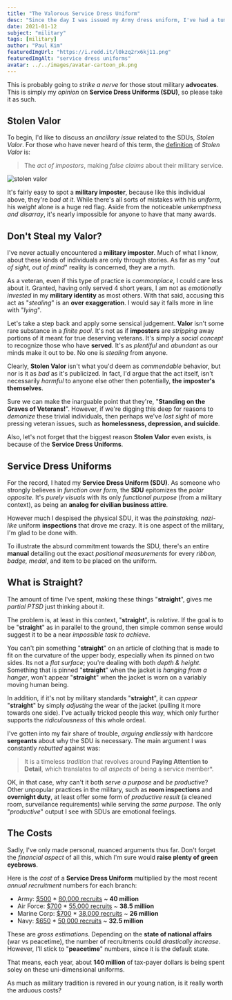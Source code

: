 ```yaml
---
title: "The Valorous Service Dress Uniform"
desc: "Since the day I was issued my Army dress uniform, I've had a tumultuous relationship with them."
date: 2021-01-12
subject: "military"
tags: [military]
author: "Paul Kim"
featuredImgUrl: "https://i.redd.it/l0kzq2rx6kj11.png"
featuredImgAlt: "service dress uniforms"
avatar: ../../images/avatar-cartoon_pk.png
---
```


This is probably going to *strike a nerve* for those stout military **advocates**. This is simply my *opinion* on **Service Dress Uniforms (SDU)**, so please take it as such.  

## Stolen Valor

To begin, I'd like to discuss an *ancillary issue* related to the SDUs, *Stolen Valor*.  For those who have never heard of this term, the [definition](https://en.wikipedia.org/wiki/Military_impostor) of *Stolen Valor* is:
> The *act of impostors*, making *false claims* about their military service.

![stolen valor](https://www.wearethemighty.com/app/uploads/legacy/assets.rbl.ms/17246658/origin.jpg)

It's fairly easy to spot a **military imposter**, because like this individual above, they're *bad at it*.  While there's all sorts of mistakes with his *uniform*, his *weight* alone is a huge red flag. Aside from the noticeable *unkemptness and disarray*, it's nearly impossible for anyone to have that many awards.

## Don't Steal my Valor?

I've never actually encountered a **military imposter**.  Much of what I know, about these kinds of individuals are only through stories.  As far as my "*out of sight, out of mind*" reality is concerned, they are a *myth*.  

As a veteran, even if this type of practice is *commonplace*, I could care less about it.  Granted, having only served 4 short years, I am not as *emotionally invested* in my **military identity** as most others.  With that said, accusing this act as "*stealing*" is an **over exaggeration**.  I would say it falls more in line with "*lying*".

Let's take a step back and apply some sensical judgement. **Valor** isn't some rare substance in a *finite pool*.  It's not as if **imposters** are *stripping* away portions of it meant for true deserving veterans.  It's simply a *social concept* to recognize those who have **served**.  It's as *plentiful* and *abundant* as our minds make it out to be.  No one is *stealing* from anyone.  

Clearly, **Stolen Valor** isn't what you'd deem as *commendable* behavior, but nor is it as *bad* as it's publicized.  In fact, I'd argue that the act itself, isn't necessarily *harmful* to anyone else other then potentially, **the imposter's themselves**.

Sure we can make the inarguable point that they're, "**Standing on the Graves of Veterans!**".  However, if we're digging this deep for reasons to *demonize* these trivial individuals, then perhaps we've *lost sight* of more pressing veteran issues, such as **homelessness, depression, and suicide**.

Also, let's not forget that the biggest reason **Stolen Valor** even exists, is because of the **Service Dress Uniforms**.

## Service Dress Uniforms

For the record, I hated my **Service Dress Uniform (SDU)**.  As someone who strongly believes in *function over form*, the **SDU** epitomizes the *polar opposite*.  It's *purely visuals* with its only *functional purpose* (from a military context), as being an **analog for civilian business attire**.

However much I despised the physical SDU, it was the *painstaking, nazi-like* uniform **inspections** that drove me crazy. It is one aspect of the military, I'm glad to be done with.  

To illustrate the absurd commitment towards the SDU, there's an entire **manual** detailing out the exact *positional measurements* for every *ribbon, badge, medal*, and item to be placed on the uniform.

## What is Straight?

The amount of time I've spent, making these things "**straight**", gives me *partial PTSD* just thinking about it.

The problem is, at least in this context, "**straight**", is *relative*.  If the goal is to be "**straight**" as in parallel to the ground, then simple common sense would suggest it to be a near *impossible task to achieve*.  

You can't pin something "**straight**" on an article of clothing that is made to fit on the curvature of the upper body, especially when its pinned on two sides.  Its not a *flat surface*; you're dealing with both *depth & height*. Something that is pinned "**straight**" when the jacket is *hanging from a hanger*, won't appear "**straight**" when the jacket is worn on a variably moving human being.

In addition, if it's not by military standards "**straight**", it can *appear* "**straight**" by simply *adjusting* the wear of the jacket (pulling it more towards one side). I've actually tricked people this way, which only further supports the *ridiculousness* of this whole ordeal.

I've gotten into my fair share of trouble, *arguing endlessly* with hardcore **sergeants** about why the SDU is necessary.  The main argument I was constantly *rebutted* against was: 
> It is a timeless *tradition* that revolves around **Paying Attention to Detail**, which translates to *all aspects* of being a service member*.

OK, in that case, why can't it both *serve a purpose* and *be productive*? Other unpopular practices in the military, such as **room inspections** and **overnight duty**, at least offer some form of *productive result* (a cleaned room, surveilance requirements) while serving the *same purpose*.  The only "*productive*" output I see with SDUs are emotional feelings.

## The Costs

Sadly, I've only made personal, nuanced arguments thus far.  Don't forget the *financial aspect* of all this, which I'm sure would **raise plenty of green eyebrows**.

Here is the *cost* of a **Service Dress Uniform** multiplied by the most recent *annual recruitment* numbers for each branch:

- Army: [$500](https://www.armytimes.com/news/your-army/2020/08/11/new-army-service-uniform-will-be-issued-to-recruits-this-winter/#:~:text=The%20new%20uniforms%20will%20cost,Koglin%2C%20an%20AAFES%20merchandise%20manager.&text=All%20the%20new%20uniform%20items,life%2C%20according%20to%20the%20Army) * [80,000 recruits](https://recruiting.army.mil/pao/facts_figures/) ~ **40 million**
- Air Force: [$700](https://en.wikipedia.org/wiki/Uniforms_of_the_United_States_Air_Force#:~:text=Each%20uniform%20costs%20%24700%20with,to%20personally%20pay%20for%20purchase.) * [55,000 recruits](https://www.airforcetimes.com/news/your-air-force/2019/10/09/air-force-breaks-recruiting-record-in-2019-again/#:~:text=The%20Air%20Force%20surpassed%20its,it%20recruited%20in%20fiscal%202016.) ~ **38.5 million**
- Marine Corp: [$700](http://www.uniforms-4u.com/p-usmc-enlisted-dress-blue-uniform-14463.aspx) * [38,000 recruits](https://www.thebalancecareers.com/things-to-consider-when-choosing-to-join-the-marine-corps-3354338#:~:text=With%20the%20exception%20of%20the,average%2080%2C000%20yearly%20recruiting%20goal.) ~ **26 million**
- Navy: [$650](https://taskandpurpose.com/news/cost-officer-uniforms-demonstrates-gender-inequality-navy/) * [50,000 recruits](https://www.cnrc.navy.mil/pages-nrc-links/nrc-facts-stats.htm) ~ **32.5 million**

These are *gross estimations*. Depending on the **state of national affairs** (war vs peacetime), the number of recruitments could *drastically increase*.  However, I'll stick to "**peacetime**" numbers, since it is the default state.

That means, each year, about **140 million** of tax-payer dollars is being spent soley on these uni-dimensional uniforms.

As much as military tradition is revered in our young nation, is it really worth the arduous costs?